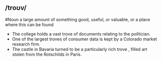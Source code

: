 ## /troʊv/
#Noun
a large amount of something good, useful, or valuable, or a place where this can be found

- The college holds a vast trove of documents relating to the politician.
- One of the largest troves of consumer data is kept by  a Colorado market research firm.
- The castle in Bavaria turned to be a particularly rich trove , filled art stolen from the Rotschilds in Paris. 